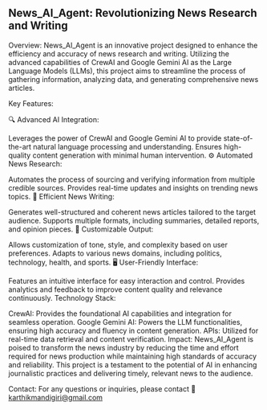## News_AI_Agent: Revolutionizing News Research and Writing

Overview:
News_AI_Agent is an innovative project designed to enhance the efficiency and accuracy of news research and writing. Utilizing the advanced capabilities of CrewAI and Google Gemini AI as the Large Language Models (LLMs), this project aims to streamline the process of gathering information, analyzing data, and generating comprehensive news articles.

Key Features:

🔍 Advanced AI Integration:

Leverages the power of CrewAI and Google Gemini AI to provide state-of-the-art natural language processing and understanding.
Ensures high-quality content generation with minimal human intervention.
⚙️ Automated News Research:

Automates the process of sourcing and verifying information from multiple credible sources.
Provides real-time updates and insights on trending news topics.
📝 Efficient News Writing:

Generates well-structured and coherent news articles tailored to the target audience.
Supports multiple formats, including summaries, detailed reports, and opinion pieces.
🎨 Customizable Output:

Allows customization of tone, style, and complexity based on user preferences.
Adapts to various news domains, including politics, technology, health, and sports.
🖥️ User-Friendly Interface:

Features an intuitive interface for easy interaction and control.
Provides analytics and feedback to improve content quality and relevance continuously.
Technology Stack:

CrewAI: Provides the foundational AI capabilities and integration for seamless operation.
Google Gemini AI: Powers the LLM functionalities, ensuring high accuracy and fluency in content generation.
APIs: Utilized for real-time data retrieval and content verification.
Impact:
News_AI_Agent is poised to transform the news industry by reducing the time and effort required for news production while maintaining high standards of accuracy and reliability. This project is a testament to the potential of AI in enhancing journalistic practices and delivering timely, relevant news to the audience.

Contact:
For any questions or inquiries, please contact 📧 karthikmandigiri@gmail.com
